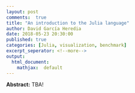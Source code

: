 ```yaml
---
layout: post
comments:  true
title: "An introduction to the Julia language"
author: David García Heredia
date: 2018-05-23 20:30:00
published: true
categories: [Julia, visualization, benchmark]
excerpt_seperator: <!--more-->
output:
  html_document:
    mathjax:  default
---
```


**Abstract:** TBA! 
